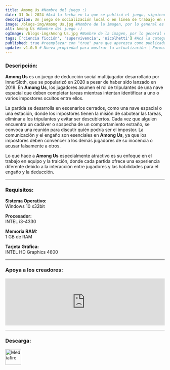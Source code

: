 ```yaml
---
title: Among Us #Nombre del juego :)
date: 31 Oct 2024 #Acá la fecha en la que se publicó el juego, siguiendo este formato: Dia "30", Mes "Oct", Año "2024" = como debe quedar: 30 Oct 2024
description: Un juego de socialización local o en línea de trabajo en equipo y traición para 4 a 15 jugadores... ¡ambientado en el espacio! #Acá una mini descripción del juego
image: /blogs-img/Among Us.jpg #Nombre de la imagen, por lo general es exactamente el mismo nombre que el juego excluyendo lo ":" (Dos puntos)
alt: Among Us #Nombre del juego :)
ogImage: /blogs-img/Among Us.jpg #Nombre de la imagen, por lo general es exactamente el mismo nombre que el juego excluyendo lo ":" (Dos puntos)
tags: ['ciencia ficción', 'supervivencia', 'nicolhetti'] #Acá la categoría o categorías del juego, si es más de una se coloca en este formato: ['categoría1', 'categoría2']
published: true #reemplazar con "true" para que aparezca como publicado
update: v1.0.0 # Nueva propiedad para mostrar la actualización | Formato: v1.0.0
---
```


<!--En VSCode seleccionando una palabra, por ejemplo: "NOMBRE-DEL-JUEGO" y apretando Ctrl+F2 se seleccionan todas las palabras iguales-->

### Descripción:
**Among Us** es un juego de deducción social multijugador desarrollado por InnerSloth, que se popularizó en 2020 a pesar de haber sido lanzado en 2018. En **Among Us**, los jugadores asumen el rol de tripulantes de una nave espacial que deben completar tareas mientras intentan identificar a uno o varios impostores ocultos entre ellos. 

La partida se desarrolla en escenarios cerrados, como una nave espacial o una estación, donde los impostores tienen la misión de sabotear las tareas, eliminar a los tripulantes y evitar ser descubiertos. Cada vez que alguien encuentra un cadáver o sospecha de un comportamiento extraño, se convoca una reunión para discutir quién podría ser el impostor. La comunicación y el engaño son esenciales en **Among Us**, ya que los impostores deben convencer a los demás jugadores de su inocencia o acusar falsamente a otros.

Lo que hace a **Among Us** especialmente atractivo es su enfoque en el trabajo en equipo y la traición, donde cada partida ofrece una experiencia diferente debido a la interacción entre jugadores y las habilidades para el engaño y la deducción.

<!--Prompt para Chat-GPT: Hazme una descripción para el juego "NOMBRE-DEL-JUEGO" y cada que menciones "NOMBRE-DEL-JUEGO" ponlo en negrita -->

---

### Requisitos:
**Sistema Operativo:**  
 Windows 10 x32bit

**Procesador:**  
INTEL i3-4330

**Memoria RAM:**  
1 GB de RAM

**Tarjeta Gráfica:**  
INTEL HD Graphics 4600

<!--Si falta o sobra un requisito se quita o se agrega manteniendo el mismo formato-->

---

### Apoya a los creadores:
<iframe src="https://store.steampowered.com/widget/945360/" frameborder="0" style="background-color: transparent; width: 100% !important; aspect-ratio: 646 / 190;"></iframe>

<!--Reemplazar los numeros (AppID) del juego (en este caso 2668510) por el numero (AppID) correspondiente con el juego a publicar-->
<!--El AppID se encuentra en la URL del Juego en Steam-->

---

### Descarga:

[<img src="https://gist.github.com/cxmeel/0dbc95191f239b631c3874f4ccf114e2/raw/download.svg" alt="Mediafire" height="50" />](https://www.mediafire.com/file/m2ugao6fpfkse09/Among_Us.zip/file)

<!-- # se debe reemplazar por el link de descarga-->

<!--NOMBRE-DEL-SERVICIO se debe reemplazar por el servicio donde está subido el juego-->